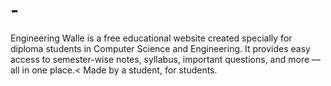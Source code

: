 # -
 Engineering Walle is a free educational website created specially for diploma students in Computer Science and Engineering. It provides easy access to semester-wise notes, syllabus, important questions, and more — all in one place.&lt; Made by a student, for students.
